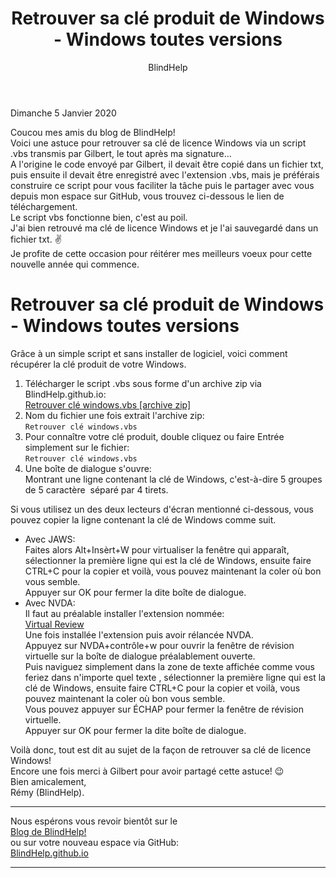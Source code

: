 ﻿---
title: Retrouver sa clé produit de Windows - Windows toutes versions
layout: post
author: BlindHelp
---

<footer>Dimanche 5 Janvier 2020</footer>


Coucou mes amis du blog de BlindHelp!               
Voici une astuce pour retrouver sa clé de licence Windows via un script .vbs transmis par Gilbert, le tout après ma signature...    
A l'origine le code envoyé par Gilbert, il devait être copié dans un fichier txt,  puis ensuite il devait être enregistré avec l'extension .vbs, mais je préférais construire ce script pour vous faciliter  la tâche puis le partager avec vous depuis mon espace sur GitHub, vous trouvez ci-dessous le lien de téléchargement.    
Le script vbs fonctionne bien, c'est au poil.    
J'ai bien retrouvé ma clé de licence Windows et je l'ai sauvegardé dans un fichier txt. ✌    
Je profite de cette occasion pour réitérer mes meilleurs voeux pour cette nouvelle année qui commence.    

# Retrouver sa clé produit de Windows - Windows toutes versions #

Grâce à un simple script et sans installer de logiciel, voici comment récupérer la clé produit de votre Windows.  


1. Télécharger le script .vbs sous forme  d'un  archive zip via BlindHelp.github.io:    
[Retrouver clé windows.vbs [archive zip]](https://blindhelp.github.io/Retrouver%20cl%C3%A9%20windows.zip)    
2. Nom du fichier une fois extrait l'archive zip:    
`Retrouver clé windows.vbs`    
3. Pour connaître votre clé produit, double cliquez ou faire Entrée simplement sur le fichier:     
`Retrouver clé windows.vbs`    
4. Une boîte de dialogue s'ouvre:    
 Montrant une ligne contenant la clé de Windows, c'est-à-dire 5 groupes de 5 caractère  séparé par 4 tirets.     


Si vous utilisez un des deux lecteurs d'écran mentionné ci-dessous, vous pouvez copier la ligne contenant la clé de Windows comme suit.    

- Avec JAWS:    
Faites alors Alt+Insèrt+W pour virtualiser la fenêtre qui apparaît, sélectionner la première ligne qui est la clé de Windows, ensuite faire CTRL+C pour la copier 
et voilà, vous pouvez maintenant la coler où bon vous semble.    
Appuyer sur OK pour fermer la dite boîte de dialogue.    
- Avec NVDA:    
Il faut au préalable installer l'extension nommée:    
[Virtual Review](https://addons.nvda-project.org/files/get.php?file=VR)    
Une fois installée l'extension puis avoir rélancée NVDA.    
Appuyez sur NVDA+contrôle+w pour ouvrir la fenêtre de révision virtuelle sur la boîte de dialogue préalablement ouverte.    
Puis naviguez simplement dans la zone de texte affichée comme vous feriez dans n'importe quel texte , sélectionner la première ligne qui est la clé de Windows, ensuite faire CTRL+C pour la copier 
et voilà, vous pouvez maintenant la coler où bon vous semble.    
Vous pouvez appuyer sur ÉCHAP pour fermer la fenêtre de révision virtuelle.    
Appuyer sur OK pour fermer la dite boîte de dialogue.    

Voilà donc,  tout est dit au sujet de la façon de retrouver sa clé de licence Windows!                
Encore une fois merci à Gilbert pour avoir partagé cette astuce! 😉    
Bien amicalement,              
Rémy (BlindHelp).

---

Nous espérons vous revoir bientôt sur le      
[Blog de BlindHelp!](http://blindhelp.blogspot.fr/)                    
ou sur  votre nouveau espace via GitHub:                     
[BlindHelp.github.io](https://blindhelp.github.io)                    

---